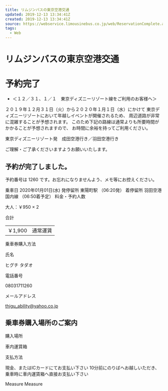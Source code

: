```yaml
---
title: リムジンバスの東京空港交通
updated: 2019-12-13 13:34:41Z
created: 2019-12-13 13:34:41Z
source: https://webservice.limousinebus.co.jp/web/ReservationComplete.aspx
tags:
  - Web
---
```


# リムジンバスの東京空港交通

# 予約完了

- ＜１２／３１、１／１　東京ディズニーリゾート線をご利用のお客様へ＞

２０１９年１２月３１日（火）から２０２０年１月１日（水）にかけて
東京ディズニーリゾートにおいて年越しイベントが開催されるため、
周辺道路が非常に混雑することが予想されます。
このため下記の路線は通常よりも所要時間がかかることが予想されますので、
お時間に余裕を持ってご利用ください。

東京ディズニーリゾート発　成田空港行き／羽田空港行き

ご理解・ご了承くださいますようお願いいたします。

##  予約が完了しました。

予約番号は 1260 です。お忘れになりませんよう、メモ等にお控えください。

乗車日
2020年01月01日(水)
発停留所
東陽町駅 （06:20発）
着停留所
羽田空港国内線 （06:50着予定）
料金・予約人数

大人：￥950 × 2

合計

|     |     |
| --- | --- |
| ￥1,900 | 通常運賃 |

乗車券購入方法

氏名

ヒグチ タダオ

電話番号

08031711260

メールアドレス

thigu_ability@yahoo.co.jp

## 乗車券購入場所のご案内

購入場所

車内運賃箱

支払方法

現金、またはICカードにてお支払い下さい
10分前にのりばへお越しいただき、乗車時に車内運賃箱へ直接お支払い下さい

Measure
Measure